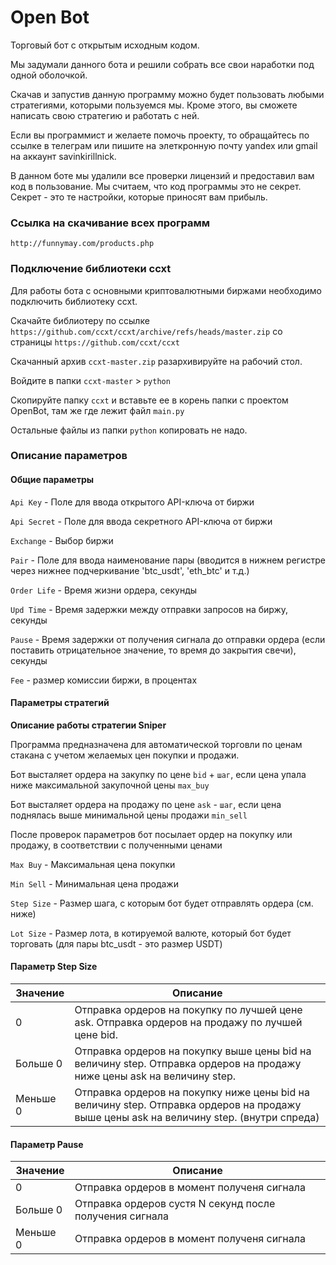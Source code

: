 # Open Bot

Торговый бот с открытым исходным кодом.

Мы задумали данного бота и решили собрать все свои наработки под одной оболочкой.

Скачав и запустив данную программу можно будет пользовать любыми стратегиями, которыми пользуемся мы. Кроме этого, вы сможете написать свою стратегию и работать с ней.

Если вы программист и желаете помочь проекту, то обращайтесь по ссылке в телеграм или пишите на элеткронную почту yandex или gmail на аккаунт savinkirillnick.

В данном боте мы удалили все проверки лицензий и предоставил вам код в пользование. Мы считаем, что код программы это не секрет. Секрет - это те настройки, которые приносят вам прибыль.

### Ссылка на скачивание всех программ

`http://funnymay.com/products.php`

### Подключение библиотеки ccxt

Для работы бота с основными криптовалютными биржами необходимо подключить библиотеку ccxt.

Скачайте библиотеру по ссылке `https://github.com/ccxt/ccxt/archive/refs/heads/master.zip` со страницы `https://github.com/ccxt/ccxt`

Скачанный архив `ccxt-master.zip` разархивируйте на рабочий стол.

Войдите в папки `ccxt-master` > `python`

Скопируйте папку `ccxt` и вставьте ее в корень папки с проектом OpenBot, там же где лежит файл `main.py`

Остальные файлы из папки `python` копировать не надо.

### Описание параметров

#### Общие параметры

`Api Key` - Поле для ввода открытого API-ключа от биржи

`Api Secret` - Поле для ввода секретного API-ключа от биржи

`Exchange` - Выбор биржи

`Pair` - Поле для ввода наименование пары (вводится в нижнем регистре через нижнее подчеркивание 'btc_usdt', 'eth_btc' и т.д.)

`Order Life` - Время жизни ордера, секунды

`Upd Time` - Время задержки между отправки запросов на биржу, секунды

`Pause` - Время задержки от получения сигнала до отправки ордера (если поставить отрицательное значение, то время до закрытия свечи), секунды

`Fee` - размер комиссии биржи, в процентах

#### Параметры стратегий

**Описание работы стратегии Sniper**

Программа предназначена для автоматической торговли по ценам стакана с учетом желаемых цен покупки и продажи.

Бот высталяет ордера на закупку по цене `bid` + `шаг`, если цена упала ниже максимальной закупочной цены `max_buy`

Бот высталяет ордера на продажу по цене `ask` - `шаг`, если цена поднялась выше минимальной цены продажи `min_sell`

После проверок параметров бот посылает ордер на покупку или продажу, в соответствии с полученными ценами

`Max Buy` - Максимальная цена покупки

`Min Sell` - Минимальная цена продажи

`Step Size` - Размер шага, с которым бот будет отправлять ордера (см. ниже)

`Lot Size` - Размер лота, в котируемой валюте, который бот будет торговать (для пары btc_usdt - это размер USDT)

#### Параметр Step Size
Значение | Описание
---------|-----------------
0        |Отправка ордеров на покупку по лучшей цене ask. Отправка ордеров на продажу по лучшей цене bid.
Больше 0 |Отправка ордеров на покупку выше цены bid на величину step. Отправка ордеров на продажу ниже цены ask на величину step.
Меньше 0 |Отправка ордеров на покупку ниже цены bid на величину step. Отправка ордеров на продажу выше цены ask на величину step. (внутри спреда)

#### Параметр Pause
Значение |Описание
---------|----------------
0        |Отправка ордеров в момент полученя сигнала
Больше 0 |Отправка ордеров сустя N секунд после получения сигнала
Меньше 0 |Отправка ордеров в момент полученя сигнала